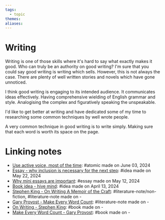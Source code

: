 ```yaml
---  
tags:  
  - topic  
themes:   
aliases:   
---  
```

  
# Writing  
Writing is one of those skills where it's hard to say what exactly makes it good. Who can truly be an authority on good writing? I'm sure that you could say good writing is writing which sells. However, this is not always the case. There are plenty of well written stories and novels which have gone unnoticed.   
  
I think good writing is engaging to its intended audience. It communicates ideas effectively. Having comprehensive wielding of English grammar and style. Analogising the complex and figuratively speaking the unspeakable.   
  
I'd like to get better at writing and have dedicated some of my time to researching some common techniques by well wrote people.   
  
A very common technique in good writing is to write simply. Making sure that each word is worth its space on the page.    
# Linking notes  
- [Use active voice, most of the time](./Use%20active%20voice,%20most%20of%20the%20time.md): #atomic made on June 03, 2024  
- [Essay - why inclusion is necessary for the next step](../Ideas/Essay%20-%20why%20inclusion%20is%20necessary%20for%20the%20next%20step.md): #idea made on May 22, 2024  
- [Why mini essays are important](../Essays/Why%20mini%20essays%20are%20important.md): #essay made on May 12, 2024  
- [Book idea - hive mind](../Ideas/Book%20idea%20-%20hive%20mind.md): #idea made on April 13, 2024  
- [Stephen King - On Writing A Memoir of the Craft](../../Literature%20notes/Stephen%20King%20-%20On%20Writing%20A%20Memoir%20of%20the%20Craft.md): #literature-note/non-fiction, #literature-note made on \-  
- [Gary Provost - Make Every Word Count](../../Literature%20notes/Gary%20Provost%20-%20Make%20Every%20Word%20Count.md): #literature-note made on \-  
- [On Writing - Stephen King](../Books/On%20Writing%20-%20Stephen%20King.md): #book made on \-  
- [Make Every Word Count - Gary Provost](../Books/Make%20Every%20Word%20Count%20-%20Gary%20Provost.md): #book made on \-  
  
